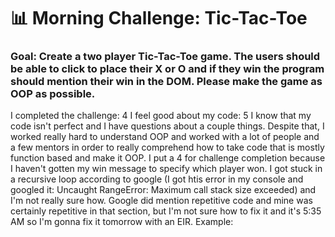 # 📊 Morning Challenge: Tic-Tac-Toe

### Goal: Create a two player Tic-Tac-Toe game. The users should be able to click to place their X or O and if they win the program should mention their win in the DOM. Please make the game as OOP as possible.

I completed the challenge: 4
I feel good about my code: 5
I know that my code isn't perfect and I have questions about a couple things. Despite that, I worked really hard to understand OOP and worked with a lot of people and a few mentors in order to really comprehend how to take code that is mostly function based and make it OOP. I put a 4 for challenge completion because I haven't gotten my win message to specify which player won. I got stuck in a recursive loop according to google (I got htis error in my console and googled it: Uncaught RangeError: Maximum call stack size exceeded) and I'm not really sure how. Google did mention repetitive code and mine was certainly repetitive in that section, but I'm not sure how to fix it and it's 5:35 AM so I'm gonna fix it tomorrow with an EIR.
Example:
```

